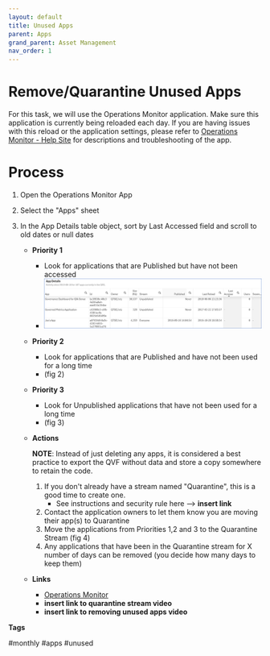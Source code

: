 ```yaml
---
layout: default
title: Unused Apps
parent: Apps
grand_parent: Asset Management
nav_order: 1
---
```


# Remove/Quarantine Unused Apps

For this task, we will use the Operations Monitor application.   Make sure this application is currently being reloaded each day. If you are having issues with this reload or the application settings, please refer to [Operations Monitor - Help Site](https://help.qlik.com/en-US/sense-admin/Subsystems/DeployAdministerQSE/Content/Sense_DeployAdminister/QSEoW/Administer_QSEoW/Monitoring_QSEoW/Operations-monitor-app.htm) for descriptions and troubleshooting of the app.			

# Process
1. Open the Operations Monitor App
2. Select the "Apps" sheet
3. In the App Details table object, sort by Last Accessed field and scroll to old dates or null dates 

    - **Priority 1**
        - Look for applications that are Published but have not been accessed
        - ![fig_1.png](images/fig_1.png)
    - **Priority 2**
        - Look for applications that are Published and have not been used for a long time
        - (fig 2)
    - **Priority 3**	
        - Look for Unpublished applications that have not been used for a long time
        - (fig 3)
		
    - **Actions**
    	 
    	**NOTE**:  Instead of just deleting any apps, it is considered a best practice to export the QVF without data and store a copy somewhere to retain the code.
    	
        1. If you don't already have a stream named "Quarantine", this is a good time to create one. 
            - See instructions and security rule here --> **insert link**
        2. Contact the application owners to let them know you are moving their app(s) to Quarantine	
	    3. Move the applications from Priorities 1,2 and 3 to the Quarantine Stream (fig 4)	
	    4. Any applications that have been in the Quarantine stream for X number of days can be removed (you decide how many days to keep them)
	    
    - **Links**
        - [Operations Monitor](https://help.qlik.com/en-US/sense-admin/Subsystems/DeployAdministerQSE/Content/Sense_DeployAdminister/QSEoW/Administer_QSEoW/Monitoring_QSEoW/Operations-monitor-app.htm)
        - **insert link to quarantine stream video**
        - **insert link to removing unused apps video**

  
  **Tags**
  
  #monthly #apps #unused
